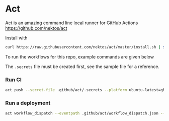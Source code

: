 # Act

Act is an amazing command line local runner for GitHub Actions  
https://github.com/nektos/act

Install with

```bash
curl https://raw.githubusercontent.com/nektos/act/master/install.sh | sudo bash
```

To run the workflows for this repo, example commands are given below

The `.secrets` file must be created first, see the sample file for a reference.

### Run CI

```bash
act push --secret-file .github/act/.secrets --platform ubuntu-latest=ghcr.io/benc-uk/devcontainers/python:root
```

### Run a deployment

```bash
act workflow_dispatch --eventpath .github/act/workflow_dispatch.json --secret-file .github/act/.secrets --platform ubuntu-latest=ghcr.io/benc-uk/devcontainers/python:root
```
